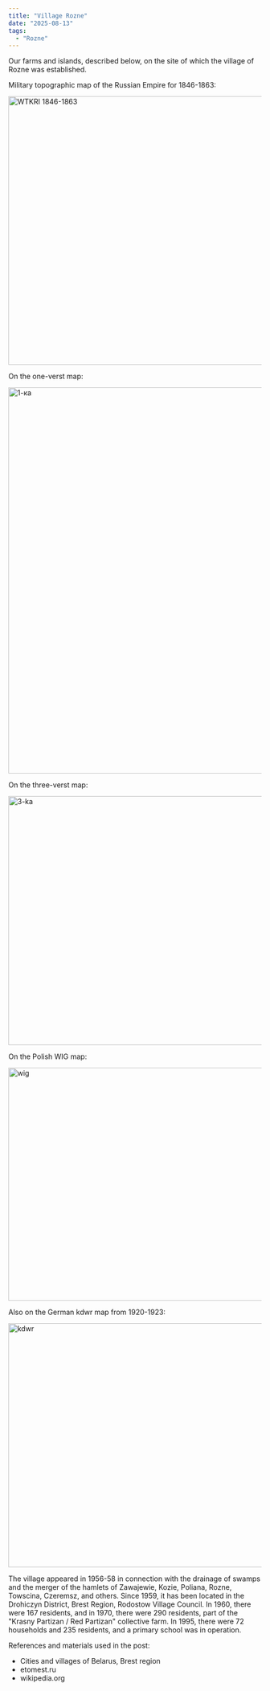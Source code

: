 ```yaml
---
title: "Village Rozne"
date: "2025-08-13"
tags: 
  - "Rozne"
---
```


Our farms and islands, described below, on the site of which the village of Rozne was established.

Military topographic map of the Russian Empire for 1846-1863:

<img width="834" height="535" alt="WTKRI 1846-1863" src="https://github.com/user-attachments/assets/0dba205b-caa2-4d4d-ab3d-a25f4a300370" />

On the one-verst map:

<img width="1451" height="769" alt="1-ка" src="https://github.com/user-attachments/assets/615e752b-3c7e-49df-aca6-74b31c4eb6f0" />

On the three-verst map:

<img width="633" height="496" alt="3-ka" src="https://github.com/user-attachments/assets/a3b27c86-0ca7-4ec0-9985-da4074ae1749" />

On the Polish WIG map:

<img width="777" height="464" alt="wig" src="https://github.com/user-attachments/assets/7511d759-29a3-44ff-8cf3-465c42ae1860" />

Also on the German kdwr map from 1920-1923:

<img width="700" height="486" alt="kdwr" src="https://github.com/user-attachments/assets/a4337db4-753f-4c5d-8fd1-b610128609f3" />

The village appeared in 1956-58 in connection with the drainage of swamps and the merger of the hamlets of Zawajewie, Kozie, Poliana, Rozne, Towscina, Czeremsz, and others. Since 1959, it has been located in the Drohiczyn District, Brest Region, Rodostow Village Council. In 1960, there were 167 residents, and in 1970, there were 290 residents, part of the "Krasny Partizan / Red Partizan" collective farm. In 1995, there were 72 households and 235 residents, and a primary school was in operation.

References and materials used in the post:
- Cities and villages of Belarus, Brest region
- etomest.ru 
- wikipedia.org
